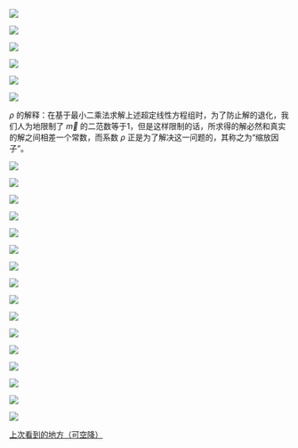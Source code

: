 ![](./res/单视几何.png)

![](./res/回顾标定问题.png)

![](./res/回顾求解投影矩阵.png)

![](./res/回顾求解投影矩阵_1.png)

![](./res/奇异值分解.png)

![](./res/回顾提取摄像机参数.png)

$\rho$ 的解释：在基于最小二乘法求解上述超定线性方程组时，为了防止解的退化，我们人为地限制了 $\vec{m}$ 的二范数等于1，但是这样限制的话，所求得的解必然和真实的解之间相差一个常数，而系数 $\rho$ 正是为了解决这一问题的，其称之为“缩放因子”。

![](./res/回顾径向畸变模型.png)

![](./res/径向畸变相机标定.png)

![](./res/回顾径向畸变相机标定.png)

![](./res/三维重建-单视几何.png)

![](./res/相机标定后.png)

![](./res/从单张图像恢复场景结构.png)

![](./res/补充知识-空间变换.png)

![](./res/2D平面上的欧式变换.png)

![](./res/2D平面上的相似变换.png)

![](./res/2D平面上的仿射变换.png)

![](./res/2D平面上的透视变换.png)

![](./res/3D空间中的欧式变换.png)

![](./res/3D空间中的透视变换.png)

![](./res/单视测量.png)

![](./res/2D平面上的直线.png)

![](./res/2D平面上的直线交点.png)

[上次看到的地方（可空降）](https://www.bilibili.com/video/BV1DP41157dB?t=1468.1&p=3)

